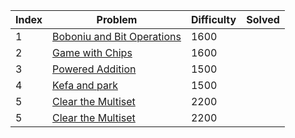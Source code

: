 | Index | Problem | Difficulty | Solved |
| --- | --- | --- | --- |
| 1 | [ Boboniu and Bit Operations](https://codeforces.com/contest/1395/problem/C) | 1600 |  |
| 2 | [Game with Chips](https://codeforces.com/contest/1327/problem/C) | 1600 |  |
| 3 | [ Powered Addition](https://codeforces.com/contest/1339/problem/C) | 1500 |  |
| 4 | [Kefa and park](https://codeforces.com/contest/580/problem/C) | 1500 |  |
| 5 | [ Clear the Multiset](https://codeforces.com/contest/1400/problem/E) | 2200 |  |
| 5 | [ Clear the Multiset](https://codeforces.com/contest/1400/problem/E) | 2200 |  |


